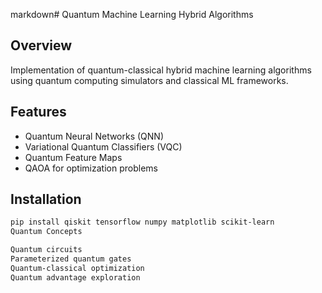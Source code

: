 markdown# Quantum Machine Learning Hybrid Algorithms

## Overview
Implementation of quantum-classical hybrid machine learning algorithms using quantum computing simulators and classical ML frameworks.

## Features
- Quantum Neural Networks (QNN)
- Variational Quantum Classifiers (VQC)
- Quantum Feature Maps
- QAOA for optimization problems

## Installation
```bash
pip install qiskit tensorflow numpy matplotlib scikit-learn
Quantum Concepts

Quantum circuits
Parameterized quantum gates
Quantum-classical optimization
Quantum advantage exploration
